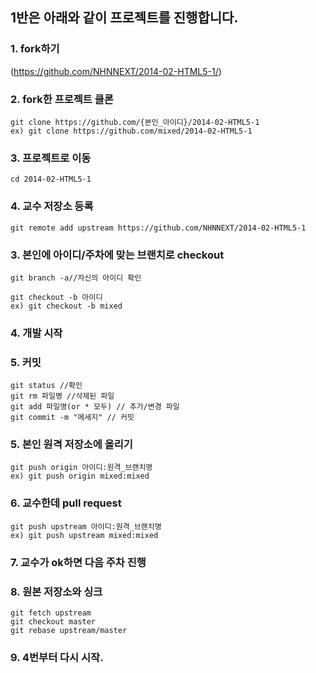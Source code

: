 ## 1반은 아래와 같이 프로젝트를 진행합니다.


### 1. fork하기
(https://github.com/NHNNEXT/2014-02-HTML5-1/)

### 2. fork한 프로젝트 클론
```
git clone https://github.com/{본인_아이디}/2014-02-HTML5-1
ex) git clone https://github.com/mixed/2014-02-HTML5-1
```

### 3. 프로젝트로 이동
```
cd 2014-02-HTML5-1
```

### 4. 교수 저장소 등록
```
git remote add upstream https://github.com/NHNNEXT/2014-02-HTML5-1
```

### 3. 본인에 아이디/주차에 맞는 브랜치로 checkout
```
git branch -a//자신의 아이디 확인

git checkout -b 아이디
ex) git checkout -b mixed
```

### 4. 개발 시작

### 5. 커밋
```
git status //확인
git rm 파일명 //삭제된 파일
git add 파일명(or * 모두) // 추가/변경 파일
git commit -m "메세지" // 커밋
```

### 5. 본인 원격 저장소에 올리기
```
git push origin 아이디:원격_브랜치명
ex) git push origin mixed:mixed
```

### 6. 교수한데 pull request
```
git push upstream 아이디:원격_브랜치명
ex) git push upstream mixed:mixed
```

### 7. 교수가 ok하면 다음 주차 진행


### 8. 원본 저장소와 싱크
```
git fetch upstream
git checkout master
git rebase upstream/master
```

### 9. 4번부터 다시 시작.
